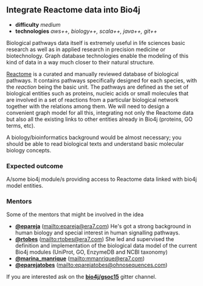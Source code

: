 ## Integrate Reactome data into Bio4j

- **difficulty** _medium_
- **technologies** _aws++, biology++, scala++, java++, git++_

Biological pathways data itself is extremely useful in life sciences basic research as well as in applied research in precision medicine or biotechnology. Graph database technologies enable the modeling of this kind of data in a way much closer to their natural structure.

[Reactome](http://www.reactome.org/) is a curated and manually reviewed database of biological pathways. It contains  pathways specifically designed for each species, with the _reaction_ being the basic unit. The pathways are defined as the set of biological entities such as proteins, nucleic acids or small molecules that are involved in a set of reactions from a particular biological network together with the relations among them. We will need to design a convenient graph model for all this, integrating not only the Reactome data but also all the existing links to other entities already in Bio4j (proteins, GO terms, etc).

A biology/bioinformatics background would be almost necessary; you should be able to read biological texts and understand basic molecular biology concepts.

### Expected outcome

A/some bio4j module/s providing access to Reactome data linked with bio4j model entities. 

### Mentors

Some of the mentors that might be involved in the idea

- **[@epareja](https://github.com/epareja)** (<mailto:epareja@era7.com>)
    He's got a strong background in human biology and special interest in human signalling pathways.
- **[@rtobes](https://github.com/rtobes)** (<mailto:rtobes@era7.com>)
    She led and supervised the definition and implementation of the biological data model of the current Bio4j modules (UniProt, GO, EnzymeDB and NCBI taxonomy)
- **[@marina_manrique](https://github.com/rtobes)** (<mailto:mmanrique@era7.com>)
- **[@eparejatobes](https://github.com/eparejatobes)** (<mailto:eparejatobes@ohnosequences.com>)
    

If you are interested ask on the **[bio4j/gsoc15](https://gitter.im/bio4j/gsoc15?utm_source=share-link&utm_medium=link&utm_campaign=share-link)** gitter channel.
